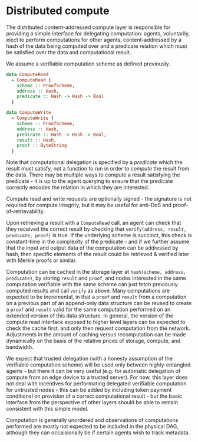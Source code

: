 # Distributed compute

The distributed content-addressed compute layer is responsible for providing a simple interface for delegating computation: agents, voluntarily, elect to perform computations for other agents, content-addressed by a hash of the data being computed over and a predicate relation which must be satisfied over the data and computational result.

We assume a verifiable computation scheme as defined previously.

```haskell
data ComputeRead
  = ComputeRead {
    scheme :: ProofScheme,
    address :: Hash,
    predicate :: Hash -> Hash -> Bool
  }
```

```haskell
data ComputeWrite
  = ComputeWrite {
    scheme :: ProofScheme,
    address :: Hash,
    predicate :: Hash -> Hash -> Bool,
    result :: Hash,
    proof :: ByteString
  }
```

Note that computational delegation is specified by a _predicate_ which the result must satisfy, not a function to run in order to _compute_ the result from the data. There may be multiple ways to compute a result satisfying the predicate - it is up to the agent querying to ensure that the predicate correctly encodes the relation in which they are interested.

Compute read and write requests are optionally signed - the signature is not required for compute integrity, but it may be useful for anti-DoS and proof-of-retrievability.

Upon retrieving a result with a `ComputeRead` call, an agent can check that they received the correct result by checking that `verify(address, result, predicate, proof)` is true. If the underlying scheme is succinct, this check is constant-time in the complexity of the predicate - and if we further assume that the input and output data of the computation can be addressed by hash, then specific elements of the result could be retrieved & verified later with Merkle proofs or similar. 

Computation can be cached in the storage layer at `hash(scheme, address, predicate)`, by storing `result` and `proof`, and nodes interested in the same computation verifiable with the same scheme can just fetch previously computed results and call `verify` as above. Many computations are expected to be incremental, in that a `proof` and `result` from a computation on a previous part of an append-only data structure can be reused to create a `proof` and `result` valid for the same computation performed on an extended version of this data structure. In general, the version of the compute read interface exposed to higher level layers can be expected to check the cache first, and only then request computation from the network. Adjustments in the amount of caching versus recomputation can be made dynamically on the basis of the relative prices of storage, compute, and bandwidth.

We expect that trusted delegation (with a honesty assumption of the verifiable computation scheme) will be used only between highly-entangled agents - but there it can be very useful (e.g. for automatic delegation of compute from an edge device to a trusted server). For now, this layer does not deal with incentives for performating delegated verifiable computation for untrusted nodes - this can be added by including token payment conditional on provision of a correct computational result - but the basic interface from the perspective of other layers should be able to remain consistent with this simple model.

Computation is generally unordered and observations of computations performed are mostly not expected to be included in the physical DAG, although they can occaisionally be if certain agents wish to track metadata.